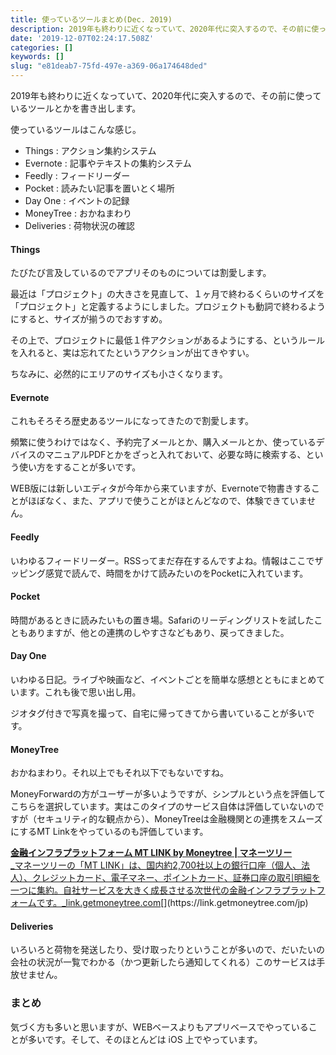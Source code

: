 ```yaml
---
title: 使っているツールまとめ(Dec. 2019)
description: 2019年も終わりに近くなっていて、2020年代に突入するので、その前に使っているツールとかを書き出します。
date: '2019-12-07T02:24:17.508Z'
categories: []
keywords: []
slug: "e81deab7-75fd-497e-a369-06a174648ded"
---
```

2019年も終わりに近くなっていて、2020年代に突入するので、その前に使っているツールとかを書き出します。

使っているツールはこんな感じ。

*   Things : アクション集約システム
*   Evernote : 記事やテキストの集約システム
*   Feedly : フィードリーダー
*   Pocket : 読みたい記事を置いとく場所
*   Day One : イベントの記録
*   MoneyTree : おかねまわり
*   Deliveries : 荷物状況の確認

#### Things

たびたび言及しているのでアプリそのものについては割愛します。

最近は「プロジェクト」の大きさを見直して、１ヶ月で終わるくらいのサイズを「プロジェクト」と定義するようにしました。プロジェクトも動詞で終わるようにすると、サイズが揃うのでおすすめ。

その上で、プロジェクトに最低１件アクションがあるようにする、というルールを入れると、実は忘れてたというアクションが出てきやすい。

ちなみに、必然的にエリアのサイズも小さくなります。

#### Evernote

これもそろそろ歴史あるツールになってきたので割愛します。

頻繁に使うわけではなく、予約完了メールとか、購入メールとか、使っているデバイスのマニュアルPDFとかをざっと入れておいて、必要な時に検索する、という使い方をすることが多いです。

WEB版には新しいエディタが今年から来ていますが、Evernoteで物書きすることがほぼなく、また、アプリで使うことがほとんどなので、体験できていません。

#### Feedly

いわゆるフィードリーダー。RSSってまだ存在するんですよね。情報はここでザッピング感覚で読んで、時間をかけて読みたいのをPocketに入れています。

#### Pocket

時間があるときに読みたいもの置き場。Safariのリーディングリストを試したこともありますが、他との連携のしやすさなどもあり、戻ってきました。

#### Day One

いわゆる日記。ライブや映画など、イベントごとを簡単な感想とともにまとめています。これも後で思い出し用。

ジオタグ付きで写真を撮って、自宅に帰ってきてから書いていることが多いです。

#### MoneyTree

おかねまわり。それ以上でもそれ以下でもないですね。

MoneyForwardの方がユーザーが多いようですが、シンプルという点を評価してこちらを選択しています。実はこのタイプのサービス自体は評価していないのですが（セキュリティ的な観点から）、MoneyTreeは金融機関との連携をスムーズにするMT Linkをやっているのも評価しています。

[**金融インフラプラットフォーム MT LINK by Moneytree | マネーツリー**  
_マネーツリーの「MT LINK」は、国内約2,700社以上の銀行口座（個人、法人）、クレジットカード、電子マネー、ポイントカード、証券口座の取引明細を一つに集約。自社サービスを大きく成長させる次世代の金融インフラプラットフォームです。_link.getmoneytree.com](https://link.getmoneytree.com/jp "https://link.getmoneytree.com/jp")[](https://link.getmoneytree.com/jp)

#### Deliveries

いろいろと荷物を発送したり、受け取ったりということが多いので、だいたいの会社の状況が一覧でわかる（かつ更新したら通知してくれる）このサービスは手放せません。

### まとめ

気づく方も多いと思いますが、WEBベースよりもアプリベースでやっていることが多いです。そして、そのほとんどは iOS 上でやっています。